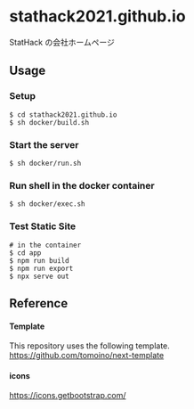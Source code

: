 # stathack2021.github.io
StatHack の会社ホームページ

## Usage
### Setup
```
$ cd stathack2021.github.io
$ sh docker/build.sh
```

### Start the server
```
$ sh docker/run.sh
```

### Run shell in the docker container
```
$ sh docker/exec.sh
```

### Test Static Site
```
# in the container
$ cd app
$ npm run build
$ npm run export
$ npx serve out
```

## Reference
#### Template
This repository uses the following template.
https://github.com/tomoino/next-template

#### icons
https://icons.getbootstrap.com/